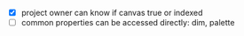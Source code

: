 - [x] project owner can know if canvas true or indexed
- [ ] common properties can be accessed directly: dim, palette
